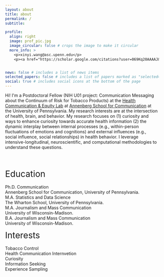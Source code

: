 ```yaml
---
layout: about
title: about
permalink: /
subtitle: 

profile:
  align: right
  image: prof_pic.jpg
  image_circular: false # crops the image to make it circular
  more_info: >
    <p>xinyi.wang@asc.upenn.edu</p>
    <p><a href="https://scholar.google.com/citations?user=069Kq20AAAAJ&hl=en" target="_blank">Google Scholar</a></p>


news: false # includes a list of news items
selected_papers: false # includes a list of papers marked as "selected={true}"
social: true # includes social icons at the bottom of the page
---
```


Hi! I'm a Postdoctoral Fellow (NIH U01 project: Communication Messaging about the Continuum of Risk for Tobacco Products) at the [Health Communication & Equity Lab](https://www.asc.upenn.edu/research/centers/health-communication-and-equity-lab) at [Annenberg School for Communication](https://www.asc.upenn.edu/people/graduate-student/xinyi-wang/) at the University of Pennsylvania. My research interests are at the intersection of health, brain, and behavior. My research focuses on (1) curiosity and ways to enhance curiosity towards accurate health information (2) the dynamic interplay between internal processes (e.g., within-person fluctuations of emotions and cognitions) and external influences (e.g., social influence, social relationships) in health behavior. I leverage intensive-longitudinal, neuroscientific, and computational methodologies to understand these questions.

<br>
<br>

<div class="content-wrapper">
  <div class="outfit-font">
    <p class="special-paragraph">
      <span class="bold" style="font-size: 2em;">Education</span><br><br>
      <span class="bold">Ph.D. Communication</span><br>
      Annenberg School for Communication, University of Pennsylvania.<br>
      <span class="bold">M.A. Statistics and Data Science</span><br>
      The Wharton School, University of Pennsylvania.<br>
      <span class="bold">M.A. Journalism and Mass Communication</span><br>
      University of Wisconsin-Madison.<br>
      <span class="bold">B.A. Journalism and Mass Communication</span><br>
      University of Wisconsin-Madison.<br>
    </p>
  </div>

  <div class="outfit-font">
    <p class="special-paragraph">
      <span class="bold" style="font-size: 2em;">Interests</span><br><br>
      Tobacco Control<br>
      Health Communication Internvetion<br>
      Curiosity<br>
      Information Seeking<br>
      Experience Sampling<br>
    </p>
  </div>
</div>
